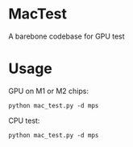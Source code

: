 # MacTest
A barebone codebase for GPU test


# Usage

GPU on M1 or M2 chips:

```
python mac_test.py -d mps
```

CPU test:

```
python mac_test.py -d mps
```